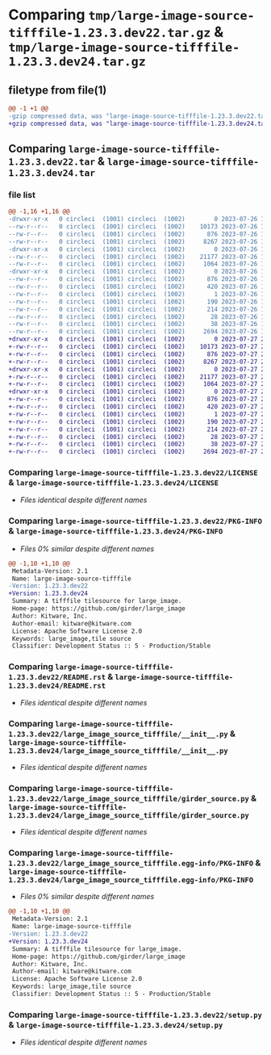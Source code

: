 # Comparing `tmp/large-image-source-tifffile-1.23.3.dev22.tar.gz` & `tmp/large-image-source-tifffile-1.23.3.dev24.tar.gz`

## filetype from file(1)

```diff
@@ -1 +1 @@
-gzip compressed data, was "large-image-source-tifffile-1.23.3.dev22.tar", last modified: Wed Jul 26 15:07:13 2023, max compression
+gzip compressed data, was "large-image-source-tifffile-1.23.3.dev24.tar", last modified: Thu Jul 27 21:16:35 2023, max compression
```

## Comparing `large-image-source-tifffile-1.23.3.dev22.tar` & `large-image-source-tifffile-1.23.3.dev24.tar`

### file list

```diff
@@ -1,16 +1,16 @@
-drwxr-xr-x   0 circleci  (1001) circleci  (1002)        0 2023-07-26 15:07:13.878071 large-image-source-tifffile-1.23.3.dev22/
--rw-r--r--   0 circleci  (1001) circleci  (1002)    10173 2023-07-26 15:07:13.000000 large-image-source-tifffile-1.23.3.dev22/LICENSE
--rw-r--r--   0 circleci  (1001) circleci  (1002)      876 2023-07-26 15:07:13.878071 large-image-source-tifffile-1.23.3.dev22/PKG-INFO
--rw-r--r--   0 circleci  (1001) circleci  (1002)     8267 2023-07-26 15:07:13.000000 large-image-source-tifffile-1.23.3.dev22/README.rst
-drwxr-xr-x   0 circleci  (1001) circleci  (1002)        0 2023-07-26 15:07:13.874071 large-image-source-tifffile-1.23.3.dev22/large_image_source_tifffile/
--rw-r--r--   0 circleci  (1001) circleci  (1002)    21177 2023-07-26 15:05:31.000000 large-image-source-tifffile-1.23.3.dev22/large_image_source_tifffile/__init__.py
--rw-r--r--   0 circleci  (1001) circleci  (1002)     1064 2023-07-26 15:05:31.000000 large-image-source-tifffile-1.23.3.dev22/large_image_source_tifffile/girder_source.py
-drwxr-xr-x   0 circleci  (1001) circleci  (1002)        0 2023-07-26 15:07:13.878071 large-image-source-tifffile-1.23.3.dev22/large_image_source_tifffile.egg-info/
--rw-r--r--   0 circleci  (1001) circleci  (1002)      876 2023-07-26 15:07:13.000000 large-image-source-tifffile-1.23.3.dev22/large_image_source_tifffile.egg-info/PKG-INFO
--rw-r--r--   0 circleci  (1001) circleci  (1002)      420 2023-07-26 15:07:13.000000 large-image-source-tifffile-1.23.3.dev22/large_image_source_tifffile.egg-info/SOURCES.txt
--rw-r--r--   0 circleci  (1001) circleci  (1002)        1 2023-07-26 15:07:13.000000 large-image-source-tifffile-1.23.3.dev22/large_image_source_tifffile.egg-info/dependency_links.txt
--rw-r--r--   0 circleci  (1001) circleci  (1002)      190 2023-07-26 15:07:13.000000 large-image-source-tifffile-1.23.3.dev22/large_image_source_tifffile.egg-info/entry_points.txt
--rw-r--r--   0 circleci  (1001) circleci  (1002)      214 2023-07-26 15:07:13.000000 large-image-source-tifffile-1.23.3.dev22/large_image_source_tifffile.egg-info/requires.txt
--rw-r--r--   0 circleci  (1001) circleci  (1002)       28 2023-07-26 15:07:13.000000 large-image-source-tifffile-1.23.3.dev22/large_image_source_tifffile.egg-info/top_level.txt
--rw-r--r--   0 circleci  (1001) circleci  (1002)       38 2023-07-26 15:07:13.878071 large-image-source-tifffile-1.23.3.dev22/setup.cfg
--rw-r--r--   0 circleci  (1001) circleci  (1002)     2694 2023-07-26 15:05:31.000000 large-image-source-tifffile-1.23.3.dev22/setup.py
+drwxr-xr-x   0 circleci  (1001) circleci  (1002)        0 2023-07-27 21:16:35.015164 large-image-source-tifffile-1.23.3.dev24/
+-rw-r--r--   0 circleci  (1001) circleci  (1002)    10173 2023-07-27 21:16:34.000000 large-image-source-tifffile-1.23.3.dev24/LICENSE
+-rw-r--r--   0 circleci  (1001) circleci  (1002)      876 2023-07-27 21:16:35.015164 large-image-source-tifffile-1.23.3.dev24/PKG-INFO
+-rw-r--r--   0 circleci  (1001) circleci  (1002)     8267 2023-07-27 21:16:34.000000 large-image-source-tifffile-1.23.3.dev24/README.rst
+drwxr-xr-x   0 circleci  (1001) circleci  (1002)        0 2023-07-27 21:16:35.015164 large-image-source-tifffile-1.23.3.dev24/large_image_source_tifffile/
+-rw-r--r--   0 circleci  (1001) circleci  (1002)    21177 2023-07-27 21:14:50.000000 large-image-source-tifffile-1.23.3.dev24/large_image_source_tifffile/__init__.py
+-rw-r--r--   0 circleci  (1001) circleci  (1002)     1064 2023-07-27 21:14:50.000000 large-image-source-tifffile-1.23.3.dev24/large_image_source_tifffile/girder_source.py
+drwxr-xr-x   0 circleci  (1001) circleci  (1002)        0 2023-07-27 21:16:35.015164 large-image-source-tifffile-1.23.3.dev24/large_image_source_tifffile.egg-info/
+-rw-r--r--   0 circleci  (1001) circleci  (1002)      876 2023-07-27 21:16:34.000000 large-image-source-tifffile-1.23.3.dev24/large_image_source_tifffile.egg-info/PKG-INFO
+-rw-r--r--   0 circleci  (1001) circleci  (1002)      420 2023-07-27 21:16:34.000000 large-image-source-tifffile-1.23.3.dev24/large_image_source_tifffile.egg-info/SOURCES.txt
+-rw-r--r--   0 circleci  (1001) circleci  (1002)        1 2023-07-27 21:16:34.000000 large-image-source-tifffile-1.23.3.dev24/large_image_source_tifffile.egg-info/dependency_links.txt
+-rw-r--r--   0 circleci  (1001) circleci  (1002)      190 2023-07-27 21:16:34.000000 large-image-source-tifffile-1.23.3.dev24/large_image_source_tifffile.egg-info/entry_points.txt
+-rw-r--r--   0 circleci  (1001) circleci  (1002)      214 2023-07-27 21:16:34.000000 large-image-source-tifffile-1.23.3.dev24/large_image_source_tifffile.egg-info/requires.txt
+-rw-r--r--   0 circleci  (1001) circleci  (1002)       28 2023-07-27 21:16:34.000000 large-image-source-tifffile-1.23.3.dev24/large_image_source_tifffile.egg-info/top_level.txt
+-rw-r--r--   0 circleci  (1001) circleci  (1002)       38 2023-07-27 21:16:35.015164 large-image-source-tifffile-1.23.3.dev24/setup.cfg
+-rw-r--r--   0 circleci  (1001) circleci  (1002)     2694 2023-07-27 21:14:50.000000 large-image-source-tifffile-1.23.3.dev24/setup.py
```

### Comparing `large-image-source-tifffile-1.23.3.dev22/LICENSE` & `large-image-source-tifffile-1.23.3.dev24/LICENSE`

 * *Files identical despite different names*

### Comparing `large-image-source-tifffile-1.23.3.dev22/PKG-INFO` & `large-image-source-tifffile-1.23.3.dev24/PKG-INFO`

 * *Files 0% similar despite different names*

```diff
@@ -1,10 +1,10 @@
 Metadata-Version: 2.1
 Name: large-image-source-tifffile
-Version: 1.23.3.dev22
+Version: 1.23.3.dev24
 Summary: A tifffile tilesource for large_image.
 Home-page: https://github.com/girder/large_image
 Author: Kitware, Inc.
 Author-email: kitware@kitware.com
 License: Apache Software License 2.0
 Keywords: large_image,tile source
 Classifier: Development Status :: 5 - Production/Stable
```

### Comparing `large-image-source-tifffile-1.23.3.dev22/README.rst` & `large-image-source-tifffile-1.23.3.dev24/README.rst`

 * *Files identical despite different names*

### Comparing `large-image-source-tifffile-1.23.3.dev22/large_image_source_tifffile/__init__.py` & `large-image-source-tifffile-1.23.3.dev24/large_image_source_tifffile/__init__.py`

 * *Files identical despite different names*

### Comparing `large-image-source-tifffile-1.23.3.dev22/large_image_source_tifffile/girder_source.py` & `large-image-source-tifffile-1.23.3.dev24/large_image_source_tifffile/girder_source.py`

 * *Files identical despite different names*

### Comparing `large-image-source-tifffile-1.23.3.dev22/large_image_source_tifffile.egg-info/PKG-INFO` & `large-image-source-tifffile-1.23.3.dev24/large_image_source_tifffile.egg-info/PKG-INFO`

 * *Files 0% similar despite different names*

```diff
@@ -1,10 +1,10 @@
 Metadata-Version: 2.1
 Name: large-image-source-tifffile
-Version: 1.23.3.dev22
+Version: 1.23.3.dev24
 Summary: A tifffile tilesource for large_image.
 Home-page: https://github.com/girder/large_image
 Author: Kitware, Inc.
 Author-email: kitware@kitware.com
 License: Apache Software License 2.0
 Keywords: large_image,tile source
 Classifier: Development Status :: 5 - Production/Stable
```

### Comparing `large-image-source-tifffile-1.23.3.dev22/setup.py` & `large-image-source-tifffile-1.23.3.dev24/setup.py`

 * *Files identical despite different names*

